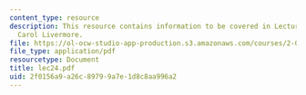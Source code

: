 ```yaml
---
content_type: resource
description: This resource contains information to be covered in Lecture 24 by Prof.
  Carol Livermore.
file: https://ol-ocw-studio-app-production.s3.amazonaws.com/courses/2-001-mechanics-materials-i-fall-2006/2f0156a9a26c89799a7e1d8c8aa996a2_lec24.pdf
file_type: application/pdf
resourcetype: Document
title: lec24.pdf
uid: 2f0156a9-a26c-8979-9a7e-1d8c8aa996a2
---
```

